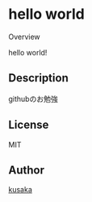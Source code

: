 hello world
====

Overview

hello world!

## Description

githubのお勉強

## License

MIT

## Author

[kusaka](https://github.com/kusaka3/)
